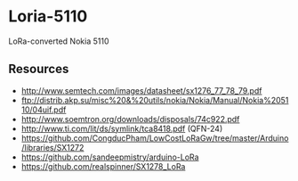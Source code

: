 # Loria-5110
LoRa-converted Nokia 5110

## Resources
* http://www.semtech.com/images/datasheet/sx1276_77_78_79.pdf
* ftp://distrib.akp.su/misc%20&%20utils/nokia/Nokia/Manual/Nokia%205110/04uif.pdf
* http://www.soemtron.org/downloads/disposals/74c922.pdf
* http://www.ti.com/lit/ds/symlink/tca8418.pdf (QFN-24)
* https://github.com/CongducPham/LowCostLoRaGw/tree/master/Arduino/libraries/SX1272
* https://github.com/sandeepmistry/arduino-LoRa
* https://github.com/realspinner/SX1278_LoRa
